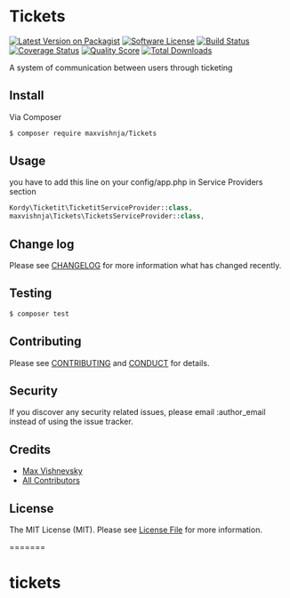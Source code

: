 # Tickets

[![Latest Version on Packagist][ico-version]][link-packagist]
[![Software License][ico-license]](LICENSE.md)
[![Build Status][ico-travis]][link-travis]
[![Coverage Status][ico-scrutinizer]][link-scrutinizer]
[![Quality Score][ico-code-quality]][link-code-quality]
[![Total Downloads][ico-downloads]][link-downloads]

A system of communication between users through ticketing

## Install

Via Composer

``` bash
$ composer require maxvishnja/Tickets
```

## Usage
you have to add this line on your config/app.php in Service Providers section

``` php
Kordy\Ticketit\TicketitServiceProvider::class,
maxvishnja\Tickets\TicketsServiceProvider::class,
```

## Change log

Please see [CHANGELOG](CHANGELOG.md) for more information what has changed recently.

## Testing

``` bash
$ composer test
```

## Contributing

Please see [CONTRIBUTING](CONTRIBUTING.md) and [CONDUCT](CONDUCT.md) for details.

## Security

If you discover any security related issues, please email :author_email instead of using the issue tracker.

## Credits

- [Max Vishnevsky][link-author]
- [All Contributors][link-contributors]

## License

The MIT License (MIT). Please see [License File](LICENSE.md) for more information.

[ico-version]: https://img.shields.io/packagist/v/maxvishnja/Tickets.svg?style=flat-square
[ico-license]: https://img.shields.io/badge/license-MIT-brightgreen.svg?style=flat-square
[ico-travis]: https://img.shields.io/travis/maxvishnja/Tickets/master.svg?style=flat-square
[ico-scrutinizer]: https://img.shields.io/scrutinizer/coverage/g/maxvishnja/Tickets.svg?style=flat-square
[ico-code-quality]: https://img.shields.io/scrutinizer/g/maxvishnja/Tickets.svg?style=flat-square
[ico-downloads]: https://img.shields.io/packagist/dt/maxvishnja/Tickets.svg?style=flat-square

[link-packagist]: https://packagist.org/packages/maxvishnja/Tickets
[link-travis]: https://travis-ci.org/maxvishnja/Tickets
[link-scrutinizer]: https://scrutinizer-ci.com/g/maxvishnja/Tickets/code-structure
[link-code-quality]: https://scrutinizer-ci.com/g/maxvishnja/Tickets
[link-downloads]: https://packagist.org/packages/maxvishnja/Tickets
[link-author]: https://github.com/:author_username
[link-contributors]: ../../contributors
=======
# tickets
